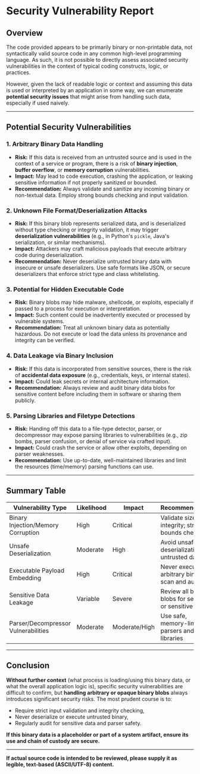 # Security Vulnerability Report

## Overview

The code provided appears to be primarily binary or non-printable data, not syntactically valid source code in any common high-level programming language. As such, it is not possible to directly assess associated security vulnerabilities in the context of typical coding constructs, logic, or practices.

However, given the lack of readable logic or context and assuming this data is used or interpreted by an application in some way, we can enumerate **potential security issues** that might arise from handling such data, especially if used naively.

---

## Potential Security Vulnerabilities

### 1. **Arbitrary Binary Data Handling**
- **Risk:** If this data is received from an untrusted source and is used in the context of a service or program, there is a risk of **binary injection**, **buffer overflow**, or **memory corruption** vulnerabilities.
- **Impact:** May lead to code execution, crashing the application, or leaking sensitive information if not properly sanitized or bounded.
- **Recommendation:** Always validate and sanitize any incoming binary or non-textual data. Employ strong bounds checking and input validation.

### 2. **Unknown File Format/Deserialization Attacks**
- **Risk:** If this binary blob represents serialized data, and is deserialized without type checking or integrity validation, it may trigger **deserialization vulnerabilities** (e.g., in Python's `pickle`, Java's serialization, or similar mechanisms).
- **Impact:** Attackers may craft malicious payloads that execute arbitrary code during deserialization.
- **Recommendation:** Never deserialize untrusted binary data with insecure or unsafe deserializers. Use safe formats like JSON, or secure deserializers that enforce strict type and class whitelisting.

### 3. **Potential for Hidden Executable Code**
- **Risk:** Binary blobs may hide malware, shellcode, or exploits, especially if passed to a process for execution or interpretation.
- **Impact:** Such content could be inadvertently executed or processed by vulnerable systems.
- **Recommendation:** Treat all unknown binary data as potentially hazardous. Do not execute or load the data unless its provenance and integrity can be verified.

### 4. **Data Leakage via Binary Inclusion**
- **Risk:** If this data is incorporated from sensitive sources, there is the risk of **accidental data exposure** (e.g., credentials, keys, or internal states).
- **Impact:** Could leak secrets or internal architecture information.
- **Recommendation:** Always review and audit binary data blobs for sensitive content before including them in software or sharing them publicly.

### 5. **Parsing Libraries and Filetype Detections**
- **Risk:** Handing off this data to a file-type detector, parser, or decompressor may expose parsing libraries to vulnerabilities (e.g., zip bombs, parser confusion, or denial of service via crafted input).
- **Impact:** Could crash the service or allow other exploits, depending on parser weaknesses.
- **Recommendation:** Use up-to-date, well-maintained libraries and limit the resources (time/memory) parsing functions can use.

---

## Summary Table

| Vulnerability Type                          | Likelihood | Impact           | Recommendation                                          |
|---------------------------------------------|------------|------------------|--------------------------------------------------------|
| Binary Injection/Memory Corruption          | High       | Critical         | Validate size and integrity; strong bounds checks      |
| Unsafe Deserialization                     | Moderate   | High             | Avoid unsafe deserialization of untrusted data         |
| Executable Payload Embedding                | High       | Critical         | Never execute arbitrary binaries; scan and audit       |
| Sensitive Data Leakage                     | Variable   | Severe           | Review all binary blobs for secrets or sensitive info  |
| Parser/Decompressor Vulnerabilities        | Moderate   | Moderate/High    | Use safe, memory-limited parsers and libraries         |

---

## Conclusion

**Without further context** (what process is loading/using this binary data, or what the overall application logic is), specific security vulnerabilities are difficult to confirm, but **handling arbitrary or opaque binary blobs** always introduces significant security risks. The most prudent course is to:

- Require strict input validation and integrity checking,
- Never deserialize or execute untrusted binary,
- Regularly audit for sensitive data and parser safety.

**If this binary data is a placeholder or part of a system artifact, ensure its use and chain of custody are secure.**

---

**If actual source code is intended to be reviewed, please supply it as legible, text-based (ASCII/UTF-8) content.**